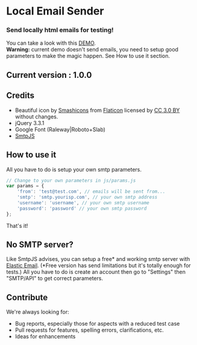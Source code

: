 # Local Email Sender

### Send locally html emails for testing!

You can take a look with this [DEMO](https://ticlekiwi.github.io/API-Documentation-HTML-Template/). \
**Warning:** current demo doesn't send emails, you need to setup good parameters to make the magic happen.
See How to use it section.

## Current version : 1.0.0

## Credits

* Beautiful icon by [Smashicons](https://www.flaticon.com/authors/smashicons) from [Flaticon](https://www.flaticon.com/) licensed by [CC 3.0 BY](http://creativecommons.org/licenses/by/3.0/) without changes.
* jQuery 3.3.1
* Google Font (Raleway|Roboto+Slab)
* [SmtpJS](https://www.smtpjs.com/)


## How to use it

All you have to do is setup your own smtp parameters.

```js
// Change to your own parameters in js/params.js
var params = {
    'from': 'test@test.com', // emails will be sent from...
    'smtp': 'smtp.yourisp.com', // your own smtp address
    'username': 'username', // your own smtp username
    'password': 'password' // your own smtp password
};
```

That's it!

## No SMTP server?

Like SmtpJS advises, you can setup a free* and working smtp server with [Elastic Email](https://elasticemail.com/account#/create-account?r=20b444a2-b3af-4eb8-bae7-911f6097521c).
(*Free version has send limitations but it's totally enough for tests.)
All you have to do is create an account then go to "Settings" then "SMTP/API" to get correct parameters.


## Contribute

We're always looking for:

* Bug reports, especially those for aspects with a reduced test case
* Pull requests for features, spelling errors, clarifications, etc.
* Ideas for enhancements


